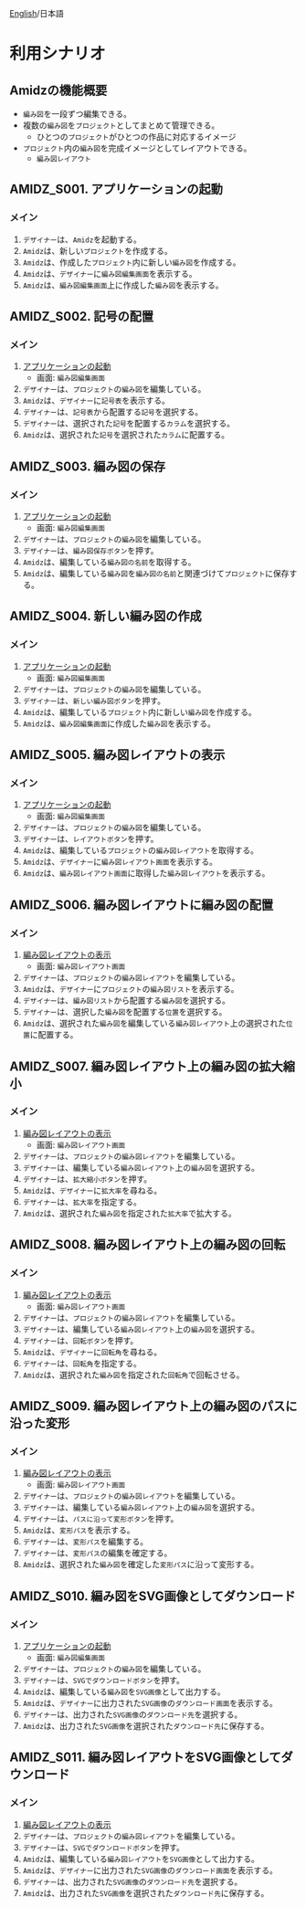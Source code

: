 [English](scenarios.md)/日本語

# 利用シナリオ

## Amidzの機能概要

- `編み図`を一段ずつ編集できる。
- 複数の`編み図`を`プロジェクト`としてまとめて管理できる。
    - ひとつの`プロジェクト`がひとつの作品に対応するイメージ
- `プロジェクト`内の`編み図`を完成イメージとしてレイアウトできる。
    - `編み図レイアウト`

## AMIDZ_S001. アプリケーションの起動

### メイン

1. `デザイナー`は、`Amidz`を起動する。
2. `Amidz`は、新しい`プロジェクト`を作成する。
3. `Amidz`は、作成した`プロジェクト`内に新しい`編み図`を作成する。
4. `Amidz`は、`デザイナー`に`編み図編集画面`を表示する。
5. `Amidz`は、`編み図編集画面`上に作成した`編み図`を表示する。

## AMIDZ_S002. 記号の配置

### メイン

1. [アプリケーションの起動](#amidz_s001-アプリケーションの起動)
    - 画面: `編み図編集画面`
2. `デザイナー`は、`プロジェクト`の`編み図`を編集している。
3. `Amidz`は、`デザイナー`に`記号表`を表示する。
4. `デザイナー`は、`記号表`から配置する`記号`を選択する。
5. `デザイナー`は、選択された`記号`を配置する`カラム`を選択する。
6. `Amidz`は、選択された`記号`を選択された`カラム`に配置する。

## AMIDZ_S003. 編み図の保存

### メイン

1. [アプリケーションの起動](#amidz_s001-アプリケーションの起動)
    - 画面: `編み図編集画面`
2. `デザイナー`は、`プロジェクト`の`編み図`を編集している。
3. `デザイナー`は、`編み図保存ボタン`を押す。
4. `Amidz`は、編集している`編み図の名前`を取得する。
5. `Amidz`は、編集している`編み図`を`編み図の名前`と関連づけて`プロジェクト`に保存する。

## AMIDZ_S004. 新しい編み図の作成

### メイン

1. [アプリケーションの起動](#amidz_s001-アプリケーションの起動)
    - 画面: `編み図編集画面`
2. `デザイナー`は、`プロジェクト`の`編み図`を編集している。
3. `デザイナー`は、`新しい編み図ボタン`を押す。
4. `Amidz`は、編集している`プロジェクト`内に新しい`編み図`を作成する。
5. `Amidz`は、`編み図編集画面`に作成した`編み図`を表示する。

## AMIDZ_S005. 編み図レイアウトの表示

### メイン

1. [アプリケーションの起動](#amidz_s001-アプリケーションの起動)
    - 画面: `編み図編集画面`
2. `デザイナー`は、`プロジェクト`の`編み図`を編集している。
3. `デザイナー`は、`レイアウトボタン`を押す。
4. `Amidz`は、編集している`プロジェクト`の`編み図レイアウト`を取得する。
5. `Amidz`は、`デザイナー`に`編み図レイアウト画面`を表示する。
6. `Amidz`は、`編み図レイアウト画面`に取得した`編み図レイアウト`を表示する。

## AMIDZ_S006. 編み図レイアウトに編み図の配置

### メイン

1. [編み図レイアウトの表示](#amidz_s005-編み図レイアウトの表示)
    - 画面: `編み図レイアウト画面`
2. `デザイナー`は、`プロジェクト`の`編み図レイアウト`を編集している。
3. `Amidz`は、`デザイナー`に`プロジェクト`の`編み図リスト`を表示する。
4. `デザイナー`は、`編み図リスト`から配置する`編み図`を選択する。
5. `デザイナー`は、選択した`編み図`を配置する`位置`を選択する。
6. `Amidz`は、選択された`編み図`を編集している`編み図レイアウト`上の選択された`位置`に配置する。

## AMIDZ_S007. 編み図レイアウト上の編み図の拡大縮小

### メイン

1. [編み図レイアウトの表示](#amidz_s005-編み図レイアウトの表示)
    - 画面: `編み図レイアウト画面`
2. `デザイナー`は、`プロジェクト`の`編み図レイアウト`を編集している。
3. `デザイナー`は、編集している`編み図レイアウト`上の`編み図`を選択する。
4. `デザイナー`は、`拡大縮小ボタン`を押す。
5. `Amidz`は、`デザイナー`に`拡大率`を尋ねる。
6. `デザイナー`は、`拡大率`を指定する。
7. `Amidz`は、選択された`編み図`を指定された`拡大率`で拡大する。

## AMIDZ_S008. 編み図レイアウト上の編み図の回転

### メイン

1. [編み図レイアウトの表示](#amidz_s005-編み図レイアウトの表示)
    - 画面: `編み図レイアウト画面`
2. `デザイナー`は、`プロジェクト`の`編み図レイアウト`を編集している。
3. `デザイナー`は、編集している`編み図レイアウト`上の`編み図`を選択する。
4. `デザイナー`は、`回転ボタン`を押す。
5. `Amidz`は、`デザイナー`に`回転角`を尋ねる。
6. `デザイナー`は、`回転角`を指定する。
7. `Amidz`は、選択された`編み図`を指定された`回転角`で回転させる。

## AMIDZ_S009. 編み図レイアウト上の編み図のパスに沿った変形

### メイン

1. [編み図レイアウトの表示](#amidz_s005-編み図レイアウトの表示)
    - 画面: `編み図レイアウト画面`
2. `デザイナー`は、`プロジェクト`の`編み図レイアウト`を編集している。
3. `デザイナー`は、編集している`編み図レイアウト`上の`編み図`を選択する。
4. `デザイナー`は、`パスに沿って変形ボタン`を押す。
5. `Amidz`は、`変形パス`を表示する。
6. `デザイナー`は、`変形パス`を編集する。
7. `デザイナー`は、`変形パス`の編集を確定する。
8. `Amidz`は、選択された`編み図`を確定した`変形パス`に沿って変形する。

## AMIDZ_S010. 編み図をSVG画像としてダウンロード

### メイン

1. [アプリケーションの起動](#amidz_s001-アプリケーションの起動)
    - 画面: `編み図編集画面`
2. `デザイナー`は、`プロジェクト`の`編み図`を編集している。
3. `デザイナー`は、`SVGでダウンロードボタン`を押す。
4. `Amidz`は、編集している`編み図`を`SVG画像`として出力する。
5. `Amidz`は、`デザイナー`に出力された`SVG画像`の`ダウンロード画面`を表示する。
6. `デザイナー`は、出力された`SVG画像`の`ダウンロード先`を選択する。
7. `Amidz`は、出力された`SVG画像`を選択された`ダウンロード先`に保存する。

## AMIDZ_S011. 編み図レイアウトをSVG画像としてダウンロード

### メイン

1. [編み図レイアウトの表示](#amidz_s005-編み図レイアウトの表示)
2. `デザイナー`は、`プロジェクト`の`編み図レイアウト`を編集している。
3. `デザイナー`は、`SVGでダウンロードボタン`を押す。
4. `Amidz`は、編集している`編み図レイアウト`を`SVG画像`として出力する。
5. `Amidz`は、`デザイナー`に出力された`SVG画像`の`ダウンロード画面`を表示する。
6. `デザイナー`は、出力された`SVG画像`の`ダウンロード先`を選択する。
7. `Amidz`は、出力された`SVG画像`を選択された`ダウンロード先`に保存する。